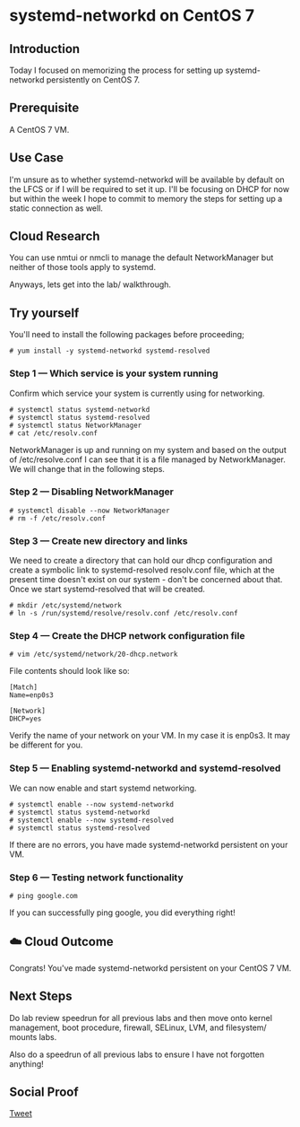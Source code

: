 
# systemd-networkd on CentOS 7

## Introduction

Today I focused on memorizing the process for setting up systemd-networkd persistently on CentOS 7.

## Prerequisite

A CentOS 7 VM.

## Use Case

I'm unsure as to whether systemd-networkd will be available by default on the LFCS or if I will be required to set it up. I'll be focusing on DHCP for now but within the week I hope to commit to memory the steps for setting up a static connection as well. 

## Cloud Research

You can use nmtui or nmcli to manage the default NetworkManager but neither of those tools apply to systemd. 

Anyways, lets get into the lab/ walkthrough.

## Try yourself

You'll need to install the following packages before proceeding;

```
# yum install -y systemd-networkd systemd-resolved
```

### Step 1 — Which service is your system running

Confirm which service your system is currently using for networking.

```
# systemctl status systemd-networkd
# systemctl status systemd-resolved
# systemctl status NetworkManager
# cat /etc/resolv.conf
```

NetworkManager is up and running on my system and based on the output of /etc/resolve.conf I can see that it is a file managed by NetworkManager. We will change that in the following steps. 

### Step 2 — Disabling NetworkManager

```
# systemctl disable --now NetworkManager
# rm -f /etc/resolv.conf
```

### Step 3 — Create new directory and links

We need to create a directory that can hold our dhcp configuration and create a symbolic link to systemd-resolved resolv.conf file, which at the present time doesn't exist on our system - don't be concerned about that. Once we start systemd-resolved that will be created. 

```
# mkdir /etc/systemd/network
# ln -s /run/systemd/resolve/resolv.conf /etc/resolv.conf
```

### Step 4 — Create the DHCP network configuration file

```
# vim /etc/systemd/network/20-dhcp.network
```
File contents should look like so:

```
[Match]
Name=enp0s3

[Network]
DHCP=yes
```

Verify the name of your network on your VM. In my case it is enp0s3. It may be different for you.

### Step 5 — Enabling systemd-networkd and systemd-resolved

We can now enable and start systemd networking. 

```
# systemctl enable --now systemd-networkd
# systemctl status systemd-networkd
# systemctl enable --now systemd-resolved
# systemctl status systemd-resolved
```

If there are no errors, you have made systemd-networkd persistent on your VM.

### Step 6 — Testing network functionality

```
# ping google.com
```
If you can successfully ping google, you did everything right! 

## ☁️ Cloud Outcome

Congrats! You've made systemd-networkd persistent on your CentOS 7 VM.

## Next Steps

Do lab review speedrun for all previous labs and then move onto kernel management, boot procedure, firewall, SELinux, LVM, and filesystem/ mounts labs.

Also do a speedrun of all previous labs to ensure I have not forgotten anything!

## Social Proof

[Tweet](https://twitter.com/lrnallday/status/1320325428704411648)

